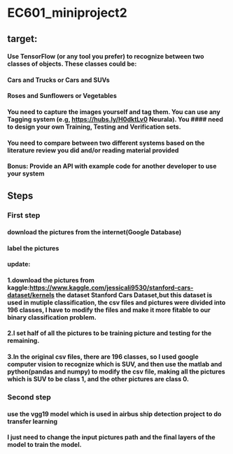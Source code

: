 # EC601_miniproject2

## target:
#### Use TensorFlow (or any tool you prefer) to recognize between two classes of objects.  These classes could be:
#### Cars and Trucks or Cars and SUVs
#### Roses and Sunflowers or Vegetables
#### You need to capture the images yourself and tag them.  You can use any Tagging system (e.g, https://hubs.ly/H0dktLv0 Neurala).  You #### need to design your own Training, Testing and Verification sets.
#### You need to compare between two different systems based on the literature review you did and/or reading material provided
#### Bonus:  Provide an API with example code for another developer to use your system


## Steps
### First step
#### download the pictures from the internet(Google Database)
#### label the pictures
#### update:
#### 1.download the pictures from kaggle:https://www.kaggle.com/jessicali9530/stanford-cars-dataset/kernels  the dataset Stanford Cars Dataset,but this dataset is used in mutiple classification, the csv files and pictures were divided into 196 classes, I have to modify the files and make it more fitable to our binary classification problem. 
#### 2.I set half of all the pictures to be training picture and testing for the remaining.
#### 3.In the original csv files, there are 196 classes, so I used google computer vision to recognize which is SUV, and then use the matlab and python(pandas and numpy) to modify the csv file, making all the pictures which is SUV to be class 1, and the other pictures are class 0. 

### Second step
#### use the vgg19 model which is used in airbus ship detection project to do transfer learning 
#### I just need to change the input pictures path and the final layers of the model to train the model.
